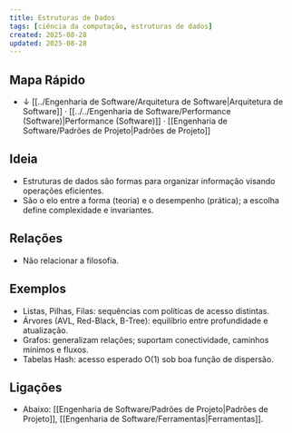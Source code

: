 ```yaml
---
title: Estruturas de Dados
tags: [ciência da computação, estruturas de dados]
created: 2025-08-28
updated: 2025-08-28
---
```


## Mapa Rápido
- ↓ [[../Engenharia de Software/Arquitetura de Software|Arquitetura de Software]] · [[../../Engenharia de Software/Performance (Software)|Performance (Software)]] · [[Engenharia de Software/Padrões de Projeto|Padrões de Projeto]]

## Ideia
- Estruturas de dados são formas para organizar informação visando operações eficientes.
- São o elo entre a forma (teoria) e o desempenho (prática); a escolha define complexidade e invariantes.

## Relações
- Não relacionar a filosofia.

## Exemplos
- Listas, Pilhas, Filas: sequências com políticas de acesso distintas.
- Árvores (AVL, Red-Black, B-Tree): equilíbrio entre profundidade e atualização.
- Grafos: generalizam relações; suportam conectividade, caminhos mínimos e fluxos.
- Tabelas Hash: acesso esperado O(1) sob boa função de dispersão.

## Ligações
- Abaixo: [[Engenharia de Software/Padrões de Projeto|Padrões de Projeto]], [[Engenharia de Software/Ferramentas|Ferramentas]].
